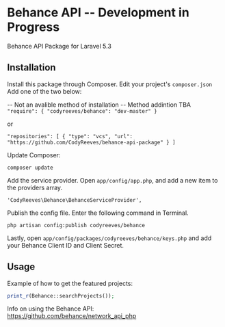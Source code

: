 Behance API -- Development in Progress 
=======

Behance API Package for Laravel 5.3

## Installation

Install this package through Composer. Edit your project's `composer.json` Add one of the two below:
  
  -- Not an avalible method  of installation -- Method addintion TBA 
 ` "require": {
    "codyreeves/behance": "dev-master"
  }`
  
  or 
  
  `"repositories": [
    {
        "type": "vcs",
    	"url": "https://github.com/CodyReeves/behance-api-package"
    }
  ]`

Update Composer:

    composer update

Add the service provider. Open `app/config/app.php`, and add a new item to the providers array.

    'CodyReeves\Behance\BehanceServiceProvider',

Publish the config file. Enter the following command in Terminal.

    php artisan config:publish codyreeves/behance

Lastly, open `app/config/packages/codyreeves/behance/keys.php` and add your Behance Client ID and Client Secret.

## Usage

Example of how to get the featured projects:

```php
print_r(Behance::searchProjects());
```

Info on using the Behance API: https://github.com/behance/network_api_php
